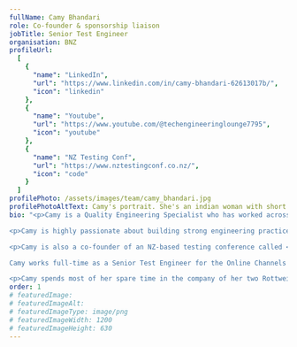 ```yaml
---
fullName: Camy Bhandari
role: Co-founder & sponsorship liaison
jobTitle: Senior Test Engineer
organisation: BNZ
profileUrl:
  [
    {
      "name": "LinkedIn",
      "url": "https://www.linkedin.com/in/camy-bhandari-62613017b/",
      "icon": "linkedin"
    },
    {
      "name": "Youtube",
      "url": "https://www.youtube.com/@techengineeringlounge7795",
      "icon": "youtube"
    },
    {
      "name": "NZ Testing Conf",
      "url": "https://www.nztestingconf.co.nz/",
      "icon": "code"
    }
  ]
profilePhoto: /assets/images/team/camy_bhandari.jpg
profilePhotoAltText: Camy's portrait. She's an indian woman with short light brown hair and a wide smile. She's wearing a dark coloured t-shirt.
bio: "<p>Camy is a Quality Engineering Specialist who has worked across several NZ banks, consultancies and a startup, delivering several projects to market and developing a deep understanding of mobile application development, test automation, release workflows, and powering up several testing guilds and local meetup groups while converting a lot of test sceptics into true believers. She shares her expertise by <a href='https://www.youtube.com/watch?v=d0PWUT4miNI' rel='external'>talking about Quality Engineering</a> at local meetups and conferences.</p>

<p>Camy is highly passionate about building strong engineering practices and thriving engineering culture. She expresses this passion on her Youtube channel <a href='https://www.youtube.com/@techengineeringlounge7795' rel='external'>Tech Engineering Lounge</a>, where she and her friend James interview local engineering experts and tech leaders.</p>

<p>Camy is also a co-founder of an NZ-based testing conference called <a href='https://www.nztestingconf.co.nz/' rel='external'>NZ Testing Conf</a>. 

Camy works full-time as a Senior Test Engineer for the Online Channels domain at the Bank of New Zealand.</p>

<p>Camy spends most of her spare time in the company of her two Rottweilers, her cat and her family and friends at her Wellington urban homestead, practising the art of homemaking through interior design/decoration, cooking and baking, growing seasonal veggies and flowers, building beautiful permaculture landscapes and developing a hilly backyard orchard.</p>"
order: 1
# featuredImage:
# featuredImageAlt:
# featuredImageType: image/png
# featuredImageWidth: 1200
# featuredImageHeight: 630
---
```

